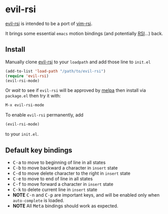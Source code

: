 # evil-rsi

[evil-rsi] is intended to be a port of [vim-rsi].

It brings some essential `emacs` motion bindings (and potentially
[RSI]...) back.

## Install

Manually clone [evil-rsi] to your `loadpath` and add those
line to `init.el`

```lisp
(add-to-list 'load-path "/path/to/evil-rsi")
(require 'evil-rsi)
(evil-rsi-mode)
```

Or *wait* to see if `evil-rsi` will be approved by
[melpa](http://melpa.milkbox.net/#/getting-started) then install via
`package.el` then try it with:

```lisp
M-x evil-rsi-mode
```

To enable `evil-rsi` permanently, add

```lisp
(evil-rsi-mode)
```

to your `init.el`.

## Default key bindings

- <kbd>C-a</kbd> to move to beginning of line in all states
- <kbd>C-b</kbd> to move backward a character in `insert` state
- <kbd>C-d</kbd> to move delete character to the right in `insert` state
- <kbd>C-e</kbd> to move to end of line in all states
- <kbd>C-f</kbd> to move forward a character in `insert` state
- <kbd>C-k</kbd> to delete current line in `insert` state
- **NOTE** <kbd>C-n</kbd> and <kbd>C-p</kbd> are important keys, and
  will be enabled only when `auto-complete` is loaded.
- **NOTE** All <kbd>Meta</kbd> bindings should work as expected.


[evil-rsi]: https://github.com/linktohack/evil-rsi
[evil-mode]: https://gitorious.org/evil/pages/Home
[vim-rsi]: https://github.com/tpope/vim-rsi
[tpope]: https://github.com/tpope
[RSI]: http://www.emacswiki.org/emacs/RepeatedStrainInjury
